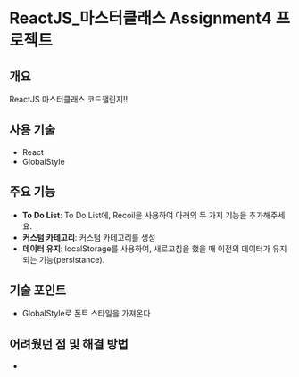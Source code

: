 # ReactJS_마스터클래스 Assignment4 프로젝트

## 개요
ReactJS 마스터클래스 코드챌린지!!

## 사용 기술
- React
- GlobalStyle

## 주요 기능
- **To Do List**: To Do List에, Recoil을 사용하여 아래의 두 가지 기능을 추가해주세요.
- **커스텀 카테고리**: 커스텀 카테고리를 생성
- **데이터 유지**: localStorage를 사용하여, 새로고침을 했을 때 이전의 데이터가 유지되는 기능(persistance).

## 기술 포인트
- GlobalStyle로 폰트 스타일을 가져온다

## 어려웠던 점 및 해결 방법
- 